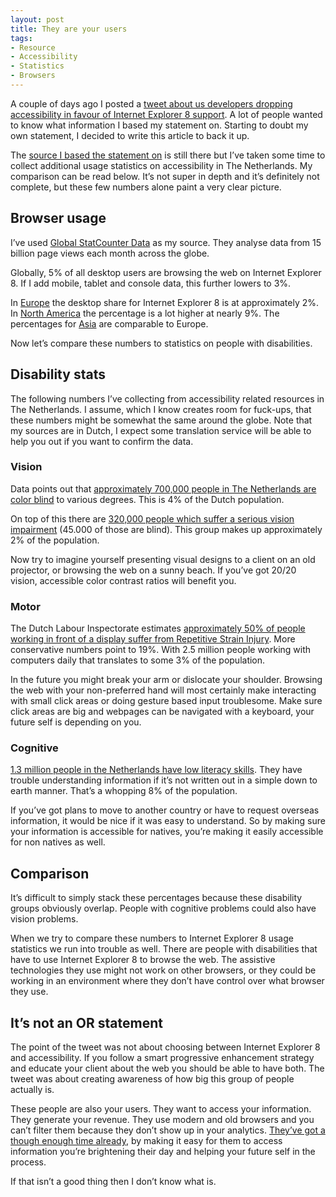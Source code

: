 ```yaml
---
layout: post
title: They are your users
tags: 
- Resource
- Accessibility
- Statistics
- Browsers
---
```


A couple of days ago I posted a [tweet about us developers dropping accessibility in favour of Internet Explorer 8 support](https://twitter.com/rikschennink/status/520521059884617728). A lot of people wanted to know what information I based my statement on. Starting to doubt my own statement, I decided to write this article to back it up.

The [source I based the statement on](http://john.foliot.ca/user-statistics-people-with-disabilities/) is still there but I’ve taken some time to collect additional usage statistics on accessibility in The Netherlands. My comparison can be read below. It’s not super in depth and it’s definitely not complete, but these few numbers alone paint a very clear picture.


## Browser usage

I’ve used [Global StatCounter Data](http://gs.statcounter.com/#desktop-browser_version_partially_combined-ww-monthly-201410-201410-bar) as my source. They analyse data from 15 billion page views each month across the globe.	

Globally, 5% of all desktop users are browsing the web on Internet Explorer 8. If I add mobile, tablet and console data, this further lowers to 3%.

In [Europe](http://gs.statcounter.com/#desktop-browser_version_partially_combined-eu-monthly-201410-201410-bar) the desktop share for Internet Explorer 8 is at approximately 2%. In [North America](http://gs.statcounter.com/#desktop-browser_version_partially_combined-na-monthly-201410-201410-bar) the percentage is a lot higher at nearly 9%. The percentages for [Asia](http://gs.statcounter.com/#desktop-browser_version_partially_combined-as-monthly-201410-201410-bar) are comparable to Europe.

Now let’s compare these numbers to statistics on people with disabilities.


## Disability stats

The following numbers I’ve collecting from accessibility related resources in The Netherlands. I assume, which I know creates room for fuck-ups, that these numbers might be somewhat the same around the globe. Note that my sources are in Dutch, I expect some translation service will be able to help you out if you want to confirm the data.


### Vision

Data points out that [approximately 700,000 people in The Netherlands are color blind](http://mens-en-gezondheid.infonu.nl/aandoeningen/57345-kleurenblindheid-is-soms-levensgevaarlijk.html) to various degrees. This is 4% of the Dutch population.

On top of this there are [320,000 people which suffer a serious vision impairment](http://www.visio.org/nl-nl/visuele-beperking) (45.000 of those are blind). This group makes up approximately 2% of the population.

Now try to imagine yourself presenting visual designs to a client on an old projector, or browsing the web on a sunny beach. If you’ve got 20/20 vision, accessible color contrast ratios will benefit you.


### Motor

The Dutch Labour Inspectorate estimates [approximately 50% of people working in front of a display suffer from Repetitive Strain Injury](http://mens-en-gezondheid.infonu.nl/aandoeningen/63020-rsi-wat-is-dat-eigenlijk.html). More conservative numbers point to 19%. With 2.5 million people working with computers daily that translates to some 3% of the population.

In the future you might break your arm or dislocate your shoulder. Browsing the web with your non-preferred hand will most certainly make interacting with small click areas or doing gesture based input troublesome. Make sure click areas are big and webpages can be navigated with a keyboard, your future self is depending on you.


### Cognitive

[1.3 million people in the Netherlands have low literacy skills](http://www.lezenenschrijven.nl/over/veelgestelde-vragen#hoeveel-mensen-in-nederland-zijn-laaggeletterd). They have trouble understanding information if it’s not written out in a simple down to earth manner. That’s a whopping 8% of the population.

If you’ve got plans to move to another country or have to request overseas information, it would be nice if it was easy to understand. So by making sure your information is accessible for natives, you’re making it easily accessible for non natives as well.


## Comparison

It’s difficult to simply stack these percentages because these disability groups obviously overlap. People with cognitive problems could also have vision problems.

When we try to compare these numbers to Internet Explorer 8 usage statistics we run into trouble as well. There are people with disabilities that have to use Internet Explorer 8 to browse the web. The assistive technologies they use might not work on other browsers, or they could be working in an environment where they don’t have control over what browser they use.


## It’s not an OR statement

The point of the tweet was not about choosing between Internet Explorer 8 and accessibility. If you follow a smart progressive enhancement strategy and educate your client about the web you should be able to have both. The tweet was about creating awareness of how big this group of people actually is.

These people are also your users. They want to access your information. They generate your revenue. They use modern and old browsers and you can’t filter them because they don’t show up in your analytics. [They’ve got a though enough time already](https://the-pastry-box-project.net/anne-gibson/2014-july-31), by making it easy for them to access information you’re brightening their day and helping your future self in the process.

If that isn’t a good thing then I don’t know what is.
